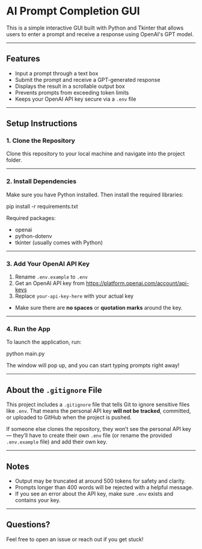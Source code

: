 # AI Prompt Completion GUI

This is a simple interactive GUI built with Python and Tkinter that allows users to enter a prompt and receive a response using OpenAI's GPT model.

---

## Features

- Input a prompt through a text box  
- Submit the prompt and receive a GPT-generated response  
- Displays the result in a scrollable output box  
- Prevents prompts from exceeding token limits  
- Keeps your OpenAI API key secure via a `.env` file  

---

## Setup Instructions

### 1. Clone the Repository

Clone this repository to your local machine and navigate into the project folder.

---

### 2. Install Dependencies

Make sure you have Python installed. Then install the required libraries:

pip install -r requirements.txt

Required packages:
- openai
- python-dotenv
- tkinter (usually comes with Python)

---

### 3. Add Your OpenAI API Key

1. Rename `.env.example` to `.env`
2. Get an OpenAI API key from https://platform.openai.com/account/api-keys
3. Replace `your-api-key-here` with your actual key
- Make sure there are **no spaces** or **quotation marks** around the key.

---

### 4. Run the App

To launch the application, run:

python main.py

The window will pop up, and you can start typing prompts right away!

---

## About the `.gitignore` File

This project includes a `.gitignore` file that tells Git to ignore sensitive files like `.env`. That means the personal API key **will not be tracked**, committed, or uploaded to GitHub when the project is pushed.

If someone else clones the repository, they won’t see the personal API key — they’ll have to create their own `.env` file (or rename the provided `.env.example` file) and add their own key.

---

## Notes

- Output may be truncated at around 500 tokens for safety and clarity.  
- Prompts longer than 400 words will be rejected with a helpful message.  
- If you see an error about the API key, make sure `.env` exists and contains your key.

---

## Questions?

Feel free to open an issue or reach out if you get stuck!